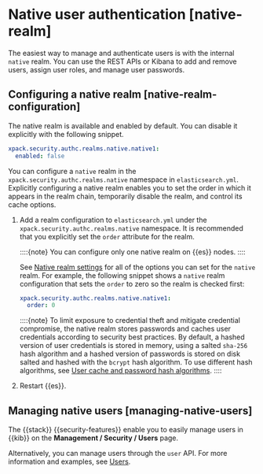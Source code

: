 # Native user authentication [native-realm]

The easiest way to manage and authenticate users is with the internal `native` realm. You can use the REST APIs or Kibana to add and remove users, assign user roles, and manage user passwords.

## Configuring a native realm [native-realm-configuration]

The native realm is available and enabled by default. You can disable it explicitly with the following snippet.

```yaml
xpack.security.authc.realms.native.native1:
  enabled: false
```

You can configure a `native` realm in the `xpack.security.authc.realms.native` namespace in `elasticsearch.yml`. Explicitly configuring a native realm enables you to set the order in which it appears in the realm chain, temporarily disable the realm, and control its cache options.

1. Add a realm configuration to `elasticsearch.yml` under the `xpack.security.authc.realms.native` namespace. It is recommended that you explicitly set the `order` attribute for the realm.

    ::::{note} 
    You can configure only one native realm on {{es}} nodes.
    ::::


    See [Native realm settings](elasticsearch://docs/reference/elasticsearch/configuration-reference/security-settings.md#ref-native-settings) for all of the options you can set for the `native` realm. For example, the following snippet shows a `native` realm configuration that sets the `order` to zero so the realm is checked first:

    ```yaml
    xpack.security.authc.realms.native.native1:
      order: 0
    ```

    ::::{note} 
    To limit exposure to credential theft and mitigate credential compromise, the native realm stores passwords and caches user credentials according to security best practices. By default, a hashed version of user credentials is stored in memory, using a salted `sha-256` hash algorithm and a hashed version of passwords is stored on disk salted and hashed with the `bcrypt` hash algorithm. To use different hash algorithms, see [User cache and password hash algorithms](elasticsearch://docs/reference/elasticsearch/configuration-reference/security-settings.md#hashing-settings).
    ::::

2. Restart {{es}}.


## Managing native users [managing-native-users]

The {{stack}} {{security-features}} enable you to easily manage users in {{kib}} on the **Management / Security / Users** page.

Alternatively, you can manage users through the `user` API. For more information and examples, see [Users](https://www.elastic.co/docs/api/doc/elasticsearch/group/endpoint-security).


